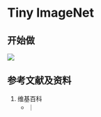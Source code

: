 # Tiny ImageNet

## 开始做

![](/images/基本数据类型/经典数据集/图像/Tiny_ImageNet/01.jpg)

## 参考文献及资料

1. 维基百科
	- [](https://en.wikipedia.org/wiki/) ｜ [](https://zh.wikipedia.org/wiki/) 
